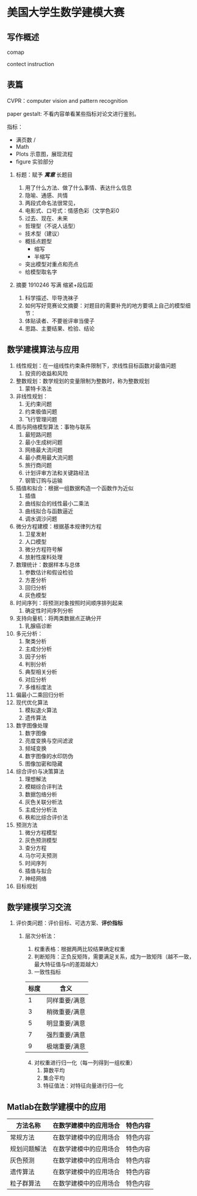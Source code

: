 # 美国大学生数学建模大赛

## 写作概述

comap

contect instruction

## 表篇

CVPR：computer vision and pattern recognition

paper gestalt: 不看内容单看某些指标对论文进行鉴别。

指标：

* 满页数 / 
* Math
* Plots 示意图，展现流程
* figure 实验部分


1. 标题：赋予 ***寓意*** 长题目
   1. 用了什么方法、做了什么事情、表达什么信息
   2. 隐喻、通感、共情
   3. 两段式命名法很常见，
   4. 电影式、口号式：情感色彩（文学色彩0
   5. 过去、现在、未来
   * 哲理型（不说人话型）
   * 技术型（建议）
   * 概括点题型
     * 缩写
     * 半缩写
   * 突出模型对重点和亮点
   * 给模型取名字
  
2. 摘要 1910246 写满 缩紧+段后距
   1. 科学描述、毕导洗袜子
   2. 如何写好竞赛论文摘要：对题目的需要补充的地方要填上自己的模型细节：
   3. 体贴读者、不要爸评审当傻子
   4. 思路、主要结果、检验、结论

## 数学建模算法与应用

1. 线性规划：在一组线性约束条件限制下，求线性目标函数对最值问题
   1. 投资的收益和风险
2. 整数规划：数学规划的变量限制为整数时，称为整数规划
   1. 蒙特卡洛法
3. 非线性规划：
   1. 无约束问题
   2. 约束极值问题
   3. 飞行管理问题
4. 图与网络模型算法：事物与联系
   1. 最短路问题
   2. 最小生成树问题
   3. 网络最大流问题
   4. 最小费用最大流问题
   5. 旅行商问题
   6. 计划评审方法和关键路经法
   7. 钢管订购与运输
5. 插值和拟合：根据一组数据构造一个函数作为近似
   1. 插值
   2. 曲线拟合的线性最小二乘法
   3. 曲线拟合与函数逼近
   4. 调水调沙问题
6. 微分方程建模：根据基本规律列方程
   1. 卫星发射
   2. 人口模型
   3. 微分方程符号解
   4. 放射性废料处理
7. 数理统计：数据样本与总体
   1. 参数估计和假设检验
   2. 方差分析
   3. 回归分析
   4. 灰色模型
8. 时间序列：将预测对象按照时间顺序排列起来
   1. 确定性时间序列分析
9. 支持向量机：将两类数据点正确分开
   1. 乳腺癌诊断
10. 多元分析：
    1. 聚类分析
    2. 主成分分析
    3. 因子分析
    4. 判别分析
    5. 典型相关分析
    6. 对应分析
    7. 多维标度法
11. 偏最小二乘回归分析
12. 现代优化算法
    1. 模拟退火算法
    2. 遗传算法
13. 数字图像处理
    1. 数字图像
    2. 亮度变换与空间滤波
    3. 频域变换
    4. 数字图像的水印防伪
    5. 图像加密和隐藏
14. 综合评价与决策算法
    1. 理想解法
    2. 模糊综合评判法
    3. 数据包络分析
    4. 灰色关联分析法
    5. 主成分分析法
    6. 秩和比综合评价法
15. 预测方法
    1. 微分方程模型
    2. 灰色预测模型
    3. 查分方程
    4. 马尔可夫预测
    5. 时间序列
    6. 插值与拟合
    7. 神经网络
16. 目标规划

## 数学建模学习交流

1. 评价类问题：评价目标、可选方案、**评价指标**
   1. 层次分析法：
      1. 权重表格：根据两两比较结果确定权重
      2. 判断矩阵：正负反矩阵，需要满足关系，成为一致矩阵（越不一致，最大特征值与n的差距越大）
      3. 一致性指标

        | 标度 | 含义          |
        | ---- | ------------- |
        | 1    | 同样重要/满意 |
        | 3    | 稍微重要/满意 |
        | 5    | 明显重要/满意 |
        | 7    | 强烈重要/满意 |
        | 9    | 极端重要/满意 |

      4. 对权重进行归一化（每一列得到一组权重）
         1. 算数平均
         2. 集合平均
         3. 特征值法：对特征向量进行归一化

## Matlab在数学建模中的应用

|方法名称|在数学建模中的应用场合|特色内容|
|-|-|-|
|常规方法|在数学建模中的应用场合|特色内容|
|规划问题解法|在数学建模中的应用场合|特色内容|
|灰色预测|在数学建模中的应用场合|特色内容|
|遗传算法|在数学建模中的应用场合|特色内容|
|粒子群算法|在数学建模中的应用场合|特色内容|
